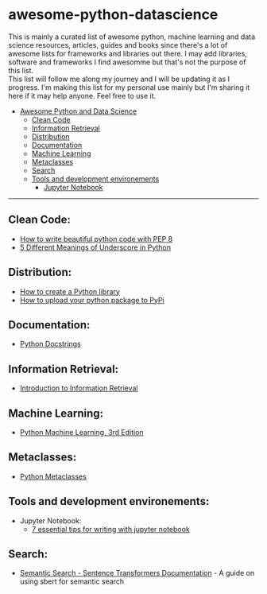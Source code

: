 # awesome-python-datascience

This is mainly a curated list of awesome python, machine learning and data science resources, articles, guides and books since there's a lot of awesome lists for frameworks and libraries out there. I may add libraries, software and frameworks I find awesomme but that's not the purpose of this list.  
This list will follow me along my journey and I will be updating it as I progress. I'm making this list for my personal use mainly but I'm sharing it here if it may help anyone. Feel free to use it.
- [Awesome Python and Data Science](#awesome-python)  
  - [Clean Code](#clean-Code)
  - [Information Retrieval](#Information-Retrieval)
  - [Distribution](#Distribution)
  - [Documentation](#Documentation)
  - [Machine Learning](#Machine-Learning)
  - [Metaclasses](#Metaclasses)
  - [Search](#Search)
  - [Tools and development environements](#Tools-and-development-environements)
    -  [Jupyter Notebook](#Jupyter-Notebook)
---
## Clean Code:
- [How to write beautiful python code with PEP 8](https://realpython.com/python-pep8/)  
- [5 Different Meanings of Underscore in Python](https://towardsdatascience.com/5-different-meanings-of-underscore-in-python-3fafa6cd0379)
## Distribution:
- [How to create a Python library](https://medium.com/analytics-vidhya/how-to-create-a-python-library-7d5aea80cc3f)
- [How to upload your python package to PyPi](https://medium.com/@joel.barmettler/how-to-upload-your-python-package-to-pypi-65edc5fe9c56)
## Documentation:
- [Python Docstrings](https://www.datacamp.com/community/tutorials/docstrings-python)
## Information Retrieval:
- [Introduction to Information Retrieval](https://nlp.stanford.edu/IR-book/information-retrieval-book.html)
## Machine Learning:
- [Python Machine Learning, 3rd Edition](https://sebastianraschka.com/books/#python-machine-learning-3rd-edition)
## Metaclasses:
- [Python Metaclasses](https://www.godaddy.com/engineering/2018/12/20/python-metaclasses/)
## Tools and development environements: 
- Jupyter Notebook:
   - [7 essential tips for writing with jupyter notebook](https://towardsdatascience.com/7-essential-tips-for-writing-with-jupyter-notebook-60972a1a8901)
## Search:
- [Semantic Search - Sentence Transformers Documentation](https://www.sbert.net/examples/applications/semantic-search/README.html) - A guide on using sbert for semantic search
